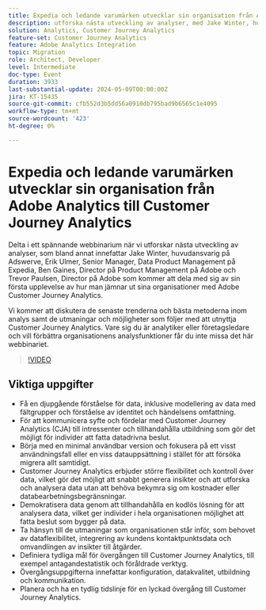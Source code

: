 ```yaml
---
title: Expedia och ledande varumärken utvecklar sin organisation från Adobe Analytics till Customer Journey Analytics
description: utforska nästa utveckling av analyser, med Jake Winter, huvudansvarig på Adswerve, Erikas Ulmer, Senior Manager, Data Product Management på Expedia, Ben Gaines, Director på Product Management på Adobe och Trevor Paulsen, Director på Adobe, som kommer att dela med sig av sina första erfarenheter av att utveckla sina organisationer till Adobe Customer Journey Analytics. Vi kommer att diskutera de senaste trenderna och bästa metoderna inom analys samt de utmaningar och möjligheter som följer med att utnyttja Customer Journey Analytics. Vare sig du är analytiker eller företagsledare och vill förbättra organisationens analysfunktioner får du inte missa det här webbinariet.
solution: Analytics, Customer Journey Analytics
feature-set: Customer Journey Analytics
feature: Adobe Analytics Integration
topic: Migration
role: Architect, Developer
level: Intermediate
doc-type: Event
duration: 3933
last-substantial-update: 2024-05-09T00:00:00Z
jira: KT-15435
source-git-commit: cfb552d3b5dd56a0910db795bad9b6565c1e4095
workflow-type: tm+mt
source-wordcount: '423'
ht-degree: 0%

---
```



# Expedia och ledande varumärken utvecklar sin organisation från Adobe Analytics till Customer Journey Analytics

Delta i ett spännande webbinarium när vi utforskar nästa utveckling av analyser, som bland annat innefattar Jake Winter, huvudansvarig på Adswerve, Erik Ulmer, Senior Manager, Data Product Management på Expedia, Ben Gaines, Director på Product Management på Adobe och Trevor Paulsen, Director på Adobe som kommer att dela med sig av sin första upplevelse av hur man jämnar ut sina organisationer med Adobe Customer Journey Analytics.

Vi kommer att diskutera de senaste trenderna och bästa metoderna inom analys samt de utmaningar och möjligheter som följer med att utnyttja Customer Journey Analytics. Vare sig du är analytiker eller företagsledare och vill förbättra organisationens analysfunktioner får du inte missa det här webbinariet.

>[!VIDEO](https://video.tv.adobe.com/v/3428762/?learn=on)


## Viktiga uppgifter


* Få en djupgående förståelse för data, inklusive modellering av data med fältgrupper och förståelse av identitet och händelsens omfattning.
* För att kommunicera syfte och fördelar med Customer Journey Analytics (CJA) till intressenter och tillhandahålla utbildning som gör det möjligt för individer att fatta datadrivna beslut.
* Börja med en minimal användbar version och fokusera på ett visst användningsfall eller en viss datauppsättning i stället för att försöka migrera allt samtidigt.
* Customer Journey Analytics erbjuder större flexibilitet och kontroll över data, vilket gör det möjligt att snabbt generera insikter och att utforska och analysera data utan att behöva bekymra sig om kostnader eller databearbetningsbegränsningar.
* Demokratisera data genom att tillhandahålla en kodlös lösning för att analysera data, vilket ger individer i hela organisationen möjlighet att fatta beslut som bygger på data.
* Ta hänsyn till de utmaningar som organisationen står inför, som behovet av dataflexibilitet, integrering av kundens kontaktpunktsdata och omvandlingen av insikter till åtgärder.
* Definiera tydliga mål för övergången till Customer Journey Analytics, till exempel antagandestatistik och föråldrade verktyg.
* Övergångsuppgifterna innefattar konfiguration, datakvalitet, utbildning och kommunikation.
* Planera och ha en tydlig tidslinje för en lyckad övergång till Customer Journey Analytics.
